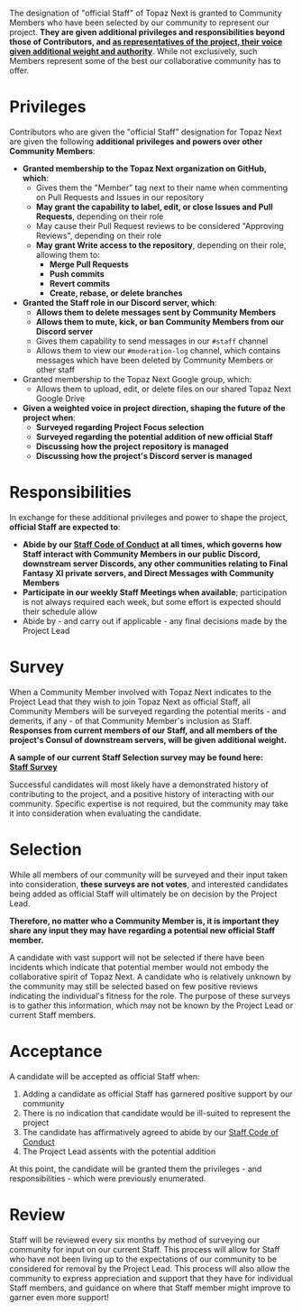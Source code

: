 The designation of "official Staff" of Topaz Next is granted to Community Members who have been selected by our community to represent our project. **They are given additional privileges and responsibilities beyond those of Contributors, and [as representatives of the project, their voice given additional weight and authority](https://github.com/topaz-next/topaz/wiki/Staff-Conduct#0-purpose)**. While not exclusively, such Members represent some of the best our collaborative community has to offer.

# Privileges
Contributors who are given the "official Staff" designation for Topaz Next are given the following **additional privileges and powers over other Community Members**:
- **Granted membership to the Topaz Next organization on GitHub, which**:
  - Gives them the "Member" tag next to their name when commenting on Pull Requests and Issues in our repository
  - **May grant the capability to label, edit, or close Issues and Pull Requests**, depending on their role
  - May cause their Pull Request reviews to be considered "Approving Reviews", depending on their role
  - **May grant Write access to the repository**, depending on their role, allowing them to:
    - **Merge Pull Requests**
    - **Push commits**
    - **Revert commits**
    - **Create, rebase, or delete branches**
- **Granted the Staff role in our Discord server, which**:
  - **Allows them to delete messages sent by Community Members**
  - **Allows them to mute, kick, or ban Community Members from our Discord server**
  - Gives them capability to send messages in our `#staff` channel
  - Allows them to view our `#moderation-log` channel, which contains messages which have been deleted by Community Members or other staff
- Granted membership to the Topaz Next Google group, which:
  - Allows them to upload, edit, or delete files on our shared Topaz Next Google Drive
- **Given a weighted voice in project direction, shaping the future of the project when**:
  - **Surveyed regarding Project Focus selection**
  - **Surveyed regarding the potential addition of new official Staff**
  - **Discussing how the project repository is managed**
  - **Discussing how the project's Discord server is managed**

# Responsibilities
In exchange for these additional privileges and power to shape the project, **official Staff are expected to**:
- **Abide by our [Staff Code of Conduct](https://github.com/topaz-next/topaz/wiki/Staff-Conduct) at all times, which governs how Staff interact with Community Members in our public Discord, downstream server Discords, any other communities relating to Final Fantasy XI private servers, and Direct Messages with Community Members**
- **Participate in our weekly Staff Meetings when available**; participation is not always required each week, but some effort is expected should their schedule allow
- Abide by - and carry out if applicable - any final decisions made by the Project Lead

# Survey
When a Community Member involved with Topaz Next indicates to the Project Lead that they wish to join Topaz Next as official Staff, all Community Members will be surveyed regarding the potential merits - and demerits, if any - of that Community Member's inclusion as Staff. **Responses from current members of our Staff, and all members of the project's Consul of downstream servers, will be given additional weight.**

**A sample of our current Staff Selection survey may be found here:**  
**[Staff Survey](https://github.com/topaz-next/topaz/wiki/Staff-Survey)**

Successful candidates will most likely have a demonstrated history of contributing to the project, and a positive history of interacting with our community. Specific expertise is not required, but the community may take it into consideration when evaluating the candidate.

# Selection

While all members of our community will be surveyed and their input taken into consideration, **these surveys are not votes**, and interested candidates being added as official Staff will ultimately be on decision by the Project Lead.

**Therefore, no matter who a Community Member is, it is important they share any input they may have regarding a potential new official Staff member.**

A candidate with vast support will not be selected if there have been incidents which indicate that potential member would not embody the collaborative spirit of Topaz Next. A candidate who is relatively unknown by the community may still be selected based on few positive reviews indicating the individual's fitness for the role. The purpose of these surveys is to gather this information, which may not be known by the Project Lead or current Staff members.

# Acceptance

A candidate will be accepted as official Staff when:
1. Adding a candidate as official Staff has garnered positive support by our community
2. There is no indication that candidate would be ill-suited to represent the project
3. The candidate has affirmatively agreed to abide by our [Staff Code of Conduct](https://github.com/topaz-next/topaz/wiki/Staff-Conduct)
4. The Project Lead assents with the potential addition

At this point, the candidate will be granted them the privileges - and responsibilities - which were previously enumerated.

# Review

Staff will be reviewed every six months by method of surveying our community for input on our current Staff. This process will allow for Staff who have not been living up to the expectations of our community to be considered for removal by the Project Lead. This process will also allow the community to express appreciation and support that they have for individual Staff members, and guidance on where that Staff member might improve to garner even more support!